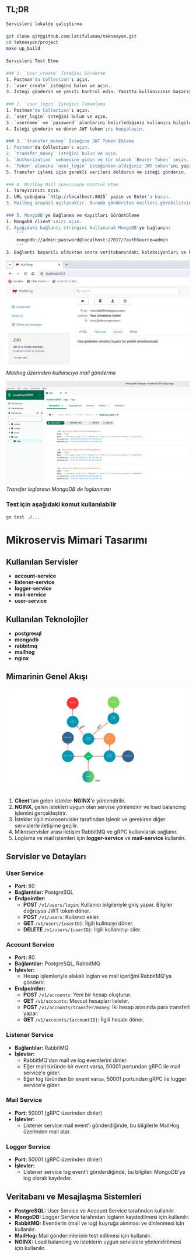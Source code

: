 ## TL;DR

```sh
Servisleri lokalde çalıştırma

git clone git@github.com:latifuluman/teknasyon.git
cd teknasyon/project
make up_build

Servisleri Test Etme

### 1. `user_create` İsteğini Gönderme
1. Postman'da Collection'ı açın.
2. `user_create` isteğini bulun ve açın.
3. İsteği gönderin ve yanıtı kontrol edin. Yanıtta kullanıcının başarıyla oluşturulduğunu doğrulayın.

### 2. `user_login` İsteğini Tamamlama
1. Postman'da Collection'ı açın.
2. `user_login` isteğini bulun ve açın.
3. `username` ve `password` alanlarını belirlediğiniz kullanıcı bilgileri ile doldurun.
4. İsteği gönderin ve dönen JWT token'ını kopyalayın.

### 3. `transfer_money` İsteğine JWT Token Ekleme
1. Postman'da Collection'ı açın.
2. `transfer_money` isteğini bulun ve açın.
3. `Authorization` sekmesine gidin ve tür olarak `Bearer Token` seçin.
4. `Token` alanına `user_login` isteğinden aldığınız JWT token'ını yapıştırın.
5. Transfer işlemi için gerekli verileri doldurun ve isteği gönderin.

### 4. Mailhog Mail Sunucusunu Kontrol Etme
1. Tarayıcınızı açın.
2. URL çubuğuna `http://localhost:8025` yazın ve Enter'a basın.
3. Mailhog arayüzü açılacaktır. Burada gönderilen mailleri görebilirsiniz.

### 5. MongoDB'ye Bağlanma ve Kayıtları Görüntüleme
1. MongoDB client'ınızı açın.
2. Aşağıdaki bağlantı stringini kullanarak MongoDB'ye bağlanın:
    ```
    mongodb://admin:password@localhost:27017/?authSource=admin
    ```
3. Bağlantı başarılı olduktan sonra veritabanındaki koleksiyonları ve kayıtları inceleyin.


```

![Mailhog Mails](./mailhog.png)
*Mailhog üzerinden kullanıcıya mail gönderme*


![Mongo DB Logs](./mongo.png)
*Transfer loglarının MongoDB de loglanması*


### Test için aşağıdaki komut kullanılabilir
```
go test ./...
```

# Mikroservis Mimari Tasarımı

## Kullanılan Servisler
- **account-service**
- **listener-service**
- **logger-service**
- **mail-service**
- **user-service**

## Kullanılan Teknolojiler
- **postgresql**
- **mongodb**
- **rabbitmq**
- **mailhog**
- **nginx**

## Mimarinin Genel Akışı
![Mikroservis Mimari Tasarımı](./system_design.png)

1. **Client**'tan gelen istekler **NGINX**'e yönlendirilir.
2. **NGINX**, gelen istekleri uygun olan servise yönlendirir ve load balancing işlemini gerçekleştirir.
3. İstekler ilgili mikroservisler tarafından işlenir ve gerekirse diğer servislerle iletişime geçilir.
4. Mikroservisler arası iletişim RabbitMQ ve gRPC kullanılarak sağlanır.
5. Loglama ve mail işlemleri için **logger-service** ve **mail-service** kullanılır.

## Servisler ve Detayları

### User Service
- **Port:** 80
- **Bağlantılar:** PostgreSQL
- **Endpointler:**
  - **POST** `/v1/users/login`: Kullanıcı bilgileriyle giriş yapar. Bilgiler doğruysa JWT token döner.
  - **POST** `/v1/users`: Kullanıcı ekler.
  - **GET** `/v1/users/{userID}`: İlgili kullnıcıyı döner.
  - **DELETE** `/v1/users/{userID}`: İlgili kullanıcıyı siler. 

### Account Service
- **Port:** 80
- **Bağlantılar:** PostgreSQL, RabbitMQ
- **İşlevler:**
  - Hesap işlemleriyle alakalı logları ve mail içeriğini RabbitMQ'ya gönderir.
- **Endpointler:**
  - **POST** `/v1/accounts`: Yeni bir hesap oluşturur.
  - **GET** `/v1/accounts`: Mevcut hesapları listeler.
  - **POST** `/v1/accounts/transfer/money`: İki hesap arasında para transferi yapar.
  - **GET** `/v1/accounts/{accountID}`: İlgili hesabı döner.

### Listener Service
- **Bağlantılar:** RabbitMQ
- **İşlevler:**
  - RabbitMQ'dan mail ve log eventlerini dinler.
  - Eğer mail türünde bir event varsa, 50001 portundan gRPC ile mail service'e gider.
  - Eğer log türünden bir event varsa, 50001 portundan gRPC ile logger service'e gider.

### Mail Service
- **Port:** 50001 (gRPC üzerinden dinler)
- **İşlevler:**
  - Listener service mail event'i gönderdiğinde, bu bilgilerle MailHog üzerinden mail atar.

### Logger Service
- **Port:** 50001 (gRPC üzerinden dinler)
- **İşlevler:**
  - Listener service log event'i gönderdiğinde, bu bilgileri MongoDB'ye log olarak kaydeder.

## Veritabanı ve Mesajlaşma Sistemleri
- **PostgreSQL:** User Service ve Account Service tarafından kullanılır.
- **MongoDB:** Logger Service tarafından logların kaydedilmesi için kullanılır.
- **RabbitMQ:** Eventlerin (mail ve log) kuyruğa alınması ve dinlenmesi için kullanılır.
- **MailHog:** Mail gönderimlerinin test edilmesi için kullanılır.
- **NGINX:** Load balancing ve isteklerin uygun servislere yönlendirilmesi için kullanılır.
